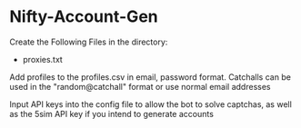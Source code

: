 # Nifty-Account-Gen

Create the Following Files in the directory:
- proxies.txt

Add profiles to the profiles.csv in email, password format. Catchalls can be used in the "random@catchall" format or use normal email addresses

Input API keys into the config file to allow the bot to solve captchas, as well as the 5sim API key if you intend to generate accounts
